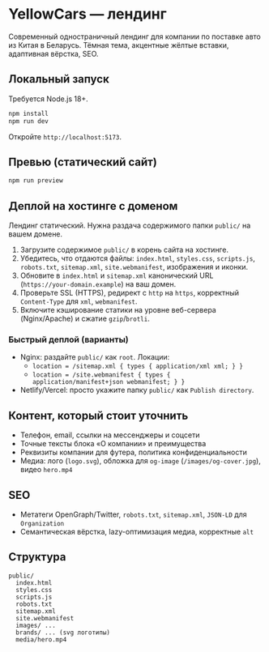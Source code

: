 # YellowCars — лендинг

Современный одностраничный лендинг для компании по поставке авто из Китая в Беларусь. Тёмная тема, акцентные жёлтые вставки, адаптивная вёрстка, SEO.

## Локальный запуск

Требуется Node.js 18+.

```bash
npm install
npm run dev
```

Откройте `http://localhost:5173`.

## Превью (статический сайт)

```bash
npm run preview
```

## Деплой на хостинге с доменом

Лендинг статический. Нужна раздача содержимого папки `public/` на вашем домене.

1. Загрузите содержимое `public/` в корень сайта на хостинге.
2. Убедитесь, что отдаются файлы: `index.html`, `styles.css`, `scripts.js`, `robots.txt`, `sitemap.xml`, `site.webmanifest`, изображения и иконки.
3. Обновите в `index.html` и `sitemap.xml` канонический URL (`https://your-domain.example`) на ваш домен.
4. Проверьте SSL (HTTPS), редирект с `http` на `https`, корректный `Content-Type` для `xml`, `webmanifest`.
5. Включите кэширование статики на уровне веб-сервера (Nginx/Apache) и сжатие `gzip`/`brotli`.

### Быстрый деплой (варианты)
- Nginx: раздайте `public/` как `root`. Локации:
  - `location = /sitemap.xml { types { application/xml xml; } }`
  - `location = /site.webmanifest { types { application/manifest+json webmanifest; } }`
- Netlify/Vercel: просто укажите папку `public/` как `Publish directory`.

## Контент, который стоит уточнить
- Телефон, email, ссылки на мессенджеры и соцсети
- Точные тексты блока «О компании» и преимущества
- Реквизиты компании для футера, политика конфиденциальности
- Медиа: лого (`logo.svg`), обложка для `og-image` (`/images/og-cover.jpg`), видео `hero.mp4`

## SEO
- Метатеги OpenGraph/Twitter, `robots.txt`, `sitemap.xml`, `JSON-LD` для `Organization`
- Семантическая вёрстка, lazy-оптимизация медиа, корректные `alt`

## Структура
```
public/
  index.html
  styles.css
  scripts.js
  robots.txt
  sitemap.xml
  site.webmanifest
  images/ ...
  brands/ ... (svg логотипы)
  media/hero.mp4
```
